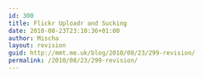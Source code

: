 ```yaml
---
id: 300
title: Flickr Uploadr and Sucking
date: 2010-08-23T23:10:36+01:00
author: Mischa
layout: revision
guid: http://mmt.me.uk/blog/2010/08/23/299-revision/
permalink: /2010/08/23/299-revision/
---
```

